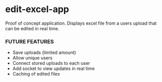 # edit-excel-app
Proof of concept application. Displays excel file from a users upload that can be edited in real time.

### FUTURE FEATURES
- Save uploads (limited amount)
- Allow unique users
- Connect stored uploads to each user
- Add socket to view updates in real time
- Caching of edited files
